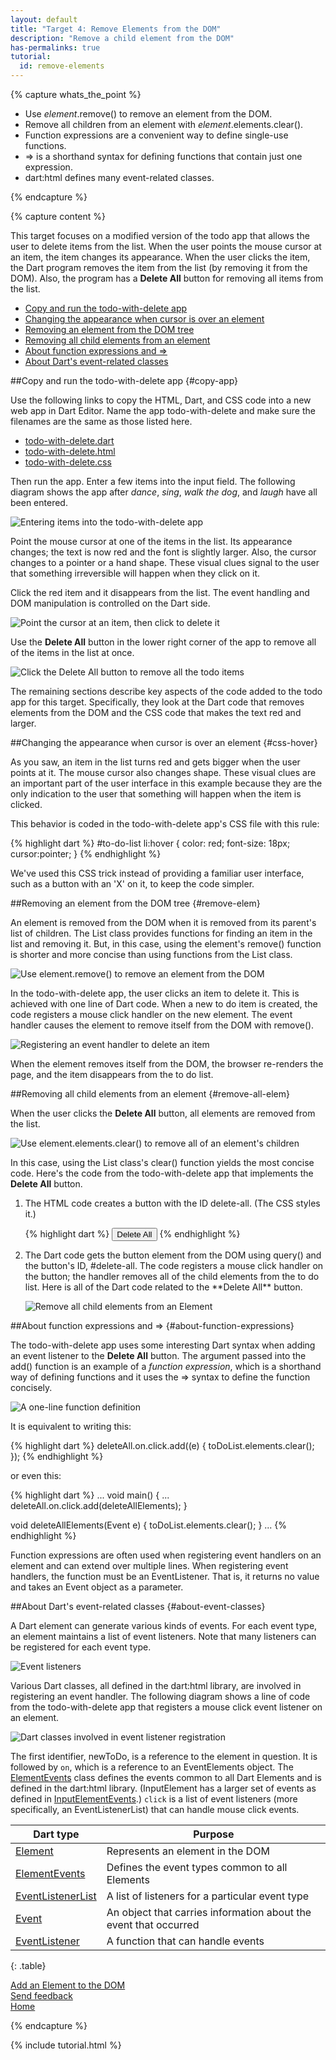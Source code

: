 ```yaml
---
layout: default
title: "Target 4: Remove Elements from the DOM"
description: "Remove a child element from the DOM"
has-permalinks: true
tutorial:
  id: remove-elements
---
```


{% capture whats_the_point %}

* Use _element_.remove() to remove an element from the DOM.
* Remove all children from an element with _element_.elements.clear().
* Function expressions are a convenient way to define single-use functions.
* => is a shorthand syntax for defining functions that contain just one
expression.
* dart:html defines many event-related classes.

{% endcapture %}

{% capture content %}

This target focuses on a modified version of the todo app
that allows the user to delete items from the list.
When the user points the mouse cursor at an item,
the item changes its appearance.
When the user clicks the item,
the Dart program removes the item from the list
(by removing it from the DOM).
Also, the program has a **Delete All** button
for removing all items from the list.

* [Copy and run the todo-with-delete app](#copy-app)
* [Changing the appearance when cursor is over an element](#css-hover)
* [Removing an element from the DOM tree](#remove-elem)
* [Removing all child elements from an element](#remove-all-elem)
* [About function expressions and =>](#about-function-expressions)
* [About Dart's event-related classes ](#about-event-classes)

##Copy and run the todo-with-delete app {#copy-app}

Use the following links to
copy the HTML, Dart, and CSS code
into a new web app in Dart Editor.
Name the app todo-with-delete and make sure the filenames
are the same as those listed here.

<ul>
  <li>
<a href="http://raw.github.com/dart-lang/dart-tutorials-samples/master/web/target04/todo-with-delete/todo-with-delete.dart"
   target="_blank">todo-with-delete.dart</a>
 </li>
  <li>
<a href="http://raw.github.com/dart-lang/dart-tutorials-samples/master/web/target04/todo-with-delete/todo-with-delete.html"
   target="_blank">todo-with-delete.html</a>
 </li>
  <li>
<a href="http://raw.github.com/dart-lang/dart-tutorials-samples/master/web/target04/todo-with-delete/todo-with-delete.css"
   target="_blank">todo-with-delete.css</a>
 </li>
 </ul>

Then run the app.
Enter a few items into the input field.
The following diagram shows the app after
_dance_, _sing_, _walk the dog_, and _laugh_ have all been entered.

![Entering items into the todo-with-delete app](images/enter-items.png)

Point the mouse cursor at one of the items in the list.
Its appearance changes;
the text is now red and the font is slightly larger.
Also, the cursor changes to a pointer or a hand shape.
These visual clues signal to the user that something irreversible
will happen when they click on it.

Click the red item
and it disappears from the list.
The event handling and DOM manipulation is controlled on the Dart side.

![Point the cursor at an item, then click to delete it](images/remove-an-item.png)

Use the **Delete All** button in the lower right corner of the app
to remove all of the items in the list at once.

![Click the Delete All button to remove all the todo items](images/remove-all.png)

The remaining sections describe
key aspects of the code 
added to the todo app for this target.
Specifically, they look at
the Dart code that removes elements from the DOM
and the CSS code that makes the text red and larger.

##Changing the appearance when cursor is over an element {#css-hover}

As you saw, an item in the list turns red and gets bigger
when the user points at it.
The mouse cursor also changes shape.
These visual clues are an important part of the user interface
in this example because they are the only indication to the user
that something will happen when the item is clicked.

This behavior is coded in the todo-with-delete app's CSS file with this rule:

{% highlight dart %}
#to-do-list li:hover {
  color: red;
  font-size: 18px;
  cursor:pointer;
}
{% endhighlight %}

We've used this CSS trick
instead of providing a familiar user interface,
such as a button with an 'X' on it,
to keep the code simpler.

##Removing an element from the DOM tree {#remove-elem}

An element is removed from
the DOM when it is removed from its parent's list of children.
The List class provides functions for finding an item in the list
and removing it.
But, in this case,
using the element's remove() function
is shorter and more concise than
using functions from the List class.

![Use element.remove() to remove an element from the DOM](images/remove-element.png)

In the todo-with-delete app,
the user clicks an item to delete it.
This is achieved with one line of Dart code.
When a new to do item is created,
the code registers a mouse click handler on the new element.
The event handler causes the element to remove itself from the DOM
with remove().

![Registering an event handler to delete an item](images/remove-element-code.png)

When the element removes itself from the DOM,
the browser re-renders the page,
and the item disappears from the to do list.

##Removing all child elements from an element {#remove-all-elem}

When the user clicks the **Delete All** button,
all elements are removed from the list.

![Use element.elements.clear() to remove all of an element's children](images/remove-all-elements.png)

In this case, using the List class's clear() function
yields the most concise code.
Here's the code from the todo-with-delete app
that implements the **Delete All** button.

<ol>
<li markdown="1">
The HTML code creates a button with the ID delete-all.
(The CSS styles it.)

{% highlight dart %}
<button id="delete-all" type="button" float:right> Delete All </button>
{% endhighlight %}

</li>

<li markdown="1">
The Dart code gets the button element from the DOM
using query() and the button's ID, #delete-all.
The code registers a mouse click handler on the button;
the handler removes all of the child elements from the to do list.
Here is all of the Dart code related to the **Delete All** button.

![Remove all child elements from an Element](images/remove-all-code.png)

</li>
</ol>

##About function expressions and => {#about-function-expressions}

The todo-with-delete app uses
some interesting Dart syntax
when adding an event listener to the **Delete All** button.
The argument passed into the add() function
is an example of a _function expression_,
which is a shorthand way of defining functions
and it uses the => syntax to define the function concisely.

![A one-line function definition](images/event-listener-exp.png)

It is equivalent to writing this:

{% highlight dart %}
deleteAll.on.click.add((e) {
  toDoList.elements.clear();
});
{% endhighlight %}

or even this:

{% highlight dart %}
...
void main() {
  ...
  deleteAll.on.click.add(deleteAllElements);
}

void deleteAllElements(Event e) {
  toDoList.elements.clear();
}
...
{% endhighlight %}

Function expressions are often used
when registering event handlers on an element
and can extend over multiple lines.
When registering event handlers,
the function must be an EventListener.
That is,
it returns no value and takes an Event object as a parameter.

##About Dart's event-related classes {#about-event-classes}

A Dart element can generate various kinds of events.
For each event type, an element maintains a list of event listeners.
Note that many listeners can be registered for each event type.

![Event listeners](images/listeners.png)

Various Dart classes, all defined in the dart:html library,
are involved in registering an event handler.
The following diagram shows a line of code from the todo-with-delete
app that registers a mouse click event listener on an element.

![Dart classes involved in event listener registration](images/event-classes.png)

The first identifier, newToDo, is a reference to the element in question.
It is followed by `on`, which is a reference to an EventElements object.
The
<a href="http://api.dartlang.org/dart_html/ElementEvents.html" target="_blank"> ElementEvents</a>
class defines the events common to all Dart Elements
and is defined in the dart:html library.
(InputElement has a larger set of events as defined in
<a href="http://api.dartlang.org/dart_html/InputElementEvents.html" target="_blank"> InputElementEvents</a>.)
`click` is a list of event listeners
(more specifically, an EventListenerList)
that can handle mouse click events.

| Dart type | Purpose |
|---|---|
| <a href="http://api.dartlang.org/dart_html/Element.html" target="_blank">Element</a> | Represents an element in the DOM |
| <a href="http://api.dartlang.org/dart_html/ElementEvents.html" target="_blank">ElementEvents</a>| Defines the event types common to all Elements |
| <a href="http://api.dartlang.org/dart_html/EventListenerList.html" target="_blank">EventListenerList</a> | A list of listeners for a particular event type |
| <a href="http://api.dartlang.org/dart_html/Event.html" target="_blank">Event</a> | An object that carries information about the event that occurred |
| <a href="http://api.dartlang.org/dart_html/EventListener.html" target="_blank">EventListener</a> | A function that can handle events |
{: .table}

<div class="row">
  <div class="span3">
  <a href="/docs/tutorials/add-elements/"><i class="icon-chevron-left"> </i> Add an Element to the DOM</a>
  </div>
  <div class="span3">
<a href="http://code.google.com/p/dart/issues/entry?template=Tutorial%20feedback"
 target="_blank">
<i class="icon-comment"> </i>
Send feedback
</a>
  </div>
  <div class="span3">
  <a href="/docs/tutorials/" class="pull-right">Home <i class="icon-chevron-right"> </i> </a>
  </div>
</div>

{% endcapture %}

{% include tutorial.html %}
